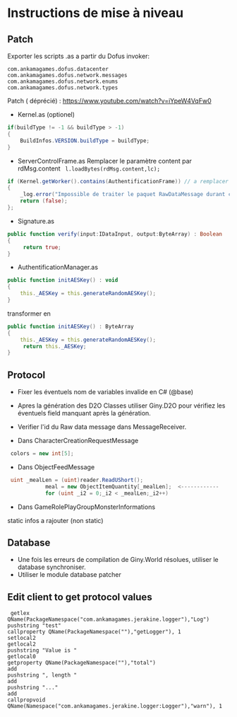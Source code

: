 # Instructions de mise à niveau 

## Patch

Exporter les scripts .as a partir du Dofus invoker:
```
com.ankamagames.dofus.datacenter
com.ankamagames.dofus.network.messages
com.ankamagames.dofus.network.enums
com.ankamagames.dofus.network.types
```

Patch ( déprécié) : https://www.youtube.com/watch?v=iYpeW4VqFw0

* Kernel.as  (optionel) 
```actionscript
if(buildType != -1 && buildType > -1)
{
    BuildInfos.VERSION.buildType = buildType;
}
```
* ServerControlFrame.as
Remplacer le paramètre content par rdMsg.content
``` l.loadBytes(rdMsg.content,lc);```
```actionscript
if (Kernel.getWorker().contains(AuthentificationFrame)) // a remplacer par if (false)
{
    _log.error("Impossible de traiter le paquet RawDataMessage durant cette phase.");
    return (false);
};
```   
                
* Signature.as
```actionscript
public function verify(input:IDataInput, output:ByteArray) : Boolean
{
     return true;
}
```

* AuthentificationManager.as
```actionscript
public function initAESKey() : void
{
    this._AESKey = this.generateRandomAESKey();
}
``` 
transformer en

```actionscript
public function initAESKey() : ByteArray
{
    this._AESKey = this.generateRandomAESKey();
     return this._AESKey;
}
```

## Protocol

* Fixer les éventuels nom de variables invalide en C# (@base)
* Apres la génération des D2O Classes utiliser Giny.D2O pour vérifiez les éventuels field manquant après la génération.
* Verifier l'id du Raw data message dans MessageReceiver.


* Dans CharacterCreationRequestMessage
```csharp
 colors = new int[5];
```

* Dans ObjectFeedMessage
```csharp
 uint _mealLen = (uint)reader.ReadUShort();
            meal = new ObjectItemQuantity[_mealLen];  <------------
            for (uint _i2 = 0;_i2 < _mealLen;_i2++)
```

* Dans GameRolePlayGroupMonsterInformations
 
static infos a rajouter (non static)

## Database

* Une fois les erreurs de compilation de Giny.World résolues, utiliser le database synchroniser.
* Utiliser le module database patcher


## Edit client to get protocol values
````pcode
 getlex QName(PackageNamespace("com.ankamagames.jerakine.logger"),"Log")
pushstring "test"
callproperty QName(PackageNamespace(""),"getLogger"), 1
setlocal2
getlocal2
pushstring "Value is "
getlocal0
getproperty QName(PackageNamespace(""),"total")
add
pushstring ", length "
add
pushstring "..."
add
callpropvoid QName(Namespace("com.ankamagames.jerakine.logger:Logger"),"warn"), 1
````